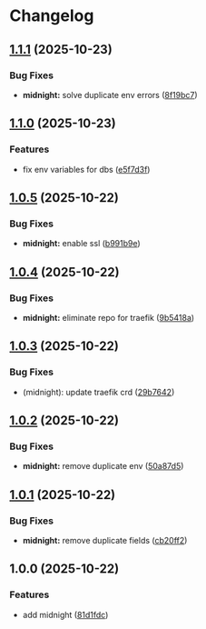 # Changelog

## [1.1.1](https://github.com/hackclub/helm/compare/midnight-core-v1.1.0...midnight-core-v1.1.1) (2025-10-23)


### Bug Fixes

* **midnight:** solve duplicate env errors ([8f19bc7](https://github.com/hackclub/helm/commit/8f19bc795738f9acff340f9cba55981e7a5ec8a8))

## [1.1.0](https://github.com/hackclub/helm/compare/midnight-core-v1.0.5...midnight-core-v1.1.0) (2025-10-23)


### Features

* fix env variables for dbs ([e5f7d3f](https://github.com/hackclub/helm/commit/e5f7d3f8d714b73351a51c511d1af0f4db5e3004))

## [1.0.5](https://github.com/hackclub/helm/compare/midnight-core-v1.0.4...midnight-core-v1.0.5) (2025-10-22)


### Bug Fixes

* **midnight:** enable ssl ([b991b9e](https://github.com/hackclub/helm/commit/b991b9ef18a2387c4be240eddba3836465468dd3))

## [1.0.4](https://github.com/hackclub/helm/compare/midnight-core-v1.0.3...midnight-core-v1.0.4) (2025-10-22)


### Bug Fixes

* **midnight:** eliminate repo for traefik ([9b5418a](https://github.com/hackclub/helm/commit/9b5418a959c9e2b2e0f832eac90368b4b6fbad2b))

## [1.0.3](https://github.com/hackclub/helm/compare/midnight-core-v1.0.2...midnight-core-v1.0.3) (2025-10-22)


### Bug Fixes

* (midnight): update traefik crd ([29b7642](https://github.com/hackclub/helm/commit/29b7642bc8729b32924edc1a8bb04f06be92da26))

## [1.0.2](https://github.com/hackclub/helm/compare/midnight-core-v1.0.1...midnight-core-v1.0.2) (2025-10-22)


### Bug Fixes

* **midnight:** remove duplicate env ([50a87d5](https://github.com/hackclub/helm/commit/50a87d53f555809ccb45b1445a16ebfb052a06a5))

## [1.0.1](https://github.com/hackclub/helm/compare/midnight-core-v1.0.0...midnight-core-v1.0.1) (2025-10-22)


### Bug Fixes

* **midnight:** remove duplicate fields ([cb20ff2](https://github.com/hackclub/helm/commit/cb20ff229c882f3ad17e1af2465e0f1f288f7cf8))

## 1.0.0 (2025-10-22)


### Features

* add midnight ([81d1fdc](https://github.com/hackclub/helm/commit/81d1fdc149220ba9b4a80780de629b602f438e09))
